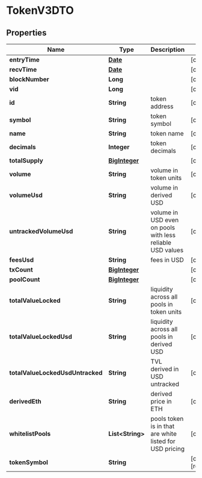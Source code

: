 

# TokenV3DTO

## Properties

Name | Type | Description | Notes
------------ | ------------- | ------------- | -------------
**entryTime** | [**Date**](Date.md) |  |  [optional]
**recvTime** | [**Date**](Date.md) |  |  [optional]
**blockNumber** | **Long** |  |  [optional]
**vid** | **Long** |  |  [optional]
**id** | **String** | token address |  [optional]
**symbol** | **String** | token symbol |  [optional]
**name** | **String** | token name |  [optional]
**decimals** | **Integer** | token decimals |  [optional]
**totalSupply** | [**BigInteger**](BigInteger.md) |  |  [optional]
**volume** | **String** | volume in token units |  [optional]
**volumeUsd** | **String** | volume in derived USD |  [optional]
**untrackedVolumeUsd** | **String** | volume in USD even on pools with less reliable USD values |  [optional]
**feesUsd** | **String** | fees in USD |  [optional]
**txCount** | [**BigInteger**](BigInteger.md) |  |  [optional]
**poolCount** | [**BigInteger**](BigInteger.md) |  |  [optional]
**totalValueLocked** | **String** | liquidity across all pools in token units |  [optional]
**totalValueLockedUsd** | **String** | liquidity across all pools in derived USD |  [optional]
**totalValueLockedUsdUntracked** | **String** | TVL derived in USD untracked |  [optional]
**derivedEth** | **String** | derived price in ETH |  [optional]
**whitelistPools** | **List&lt;String&gt;** | pools token is in that are white listed for USD pricing |  [optional]
**tokenSymbol** | **String** |  |  [optional] [readonly]




